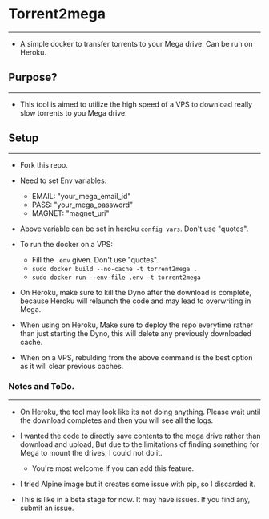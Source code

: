 # Torrent2mega
--------------
* A simple docker to transfer torrents to your Mega drive. Can be run on Heroku.

## Purpose?
-----------
* This tool is aimed to utilize the high speed of a VPS to download really slow torrents to you Mega drive.

## Setup
---------
* Fork this repo.
* Need to set Env variables:
	* EMAIL: "your_mega_email_id"
	* PASS: "your_mega_password"
	* MAGNET: "magnet_uri"

* Above variable can be set in heroku `config vars`. Don't use "quotes".
* To run the docker on a VPS:
	* Fill the `.env` given. Don't use "quotes".
	* `sudo docker build --no-cache -t torrent2mega .`
	* `sudo docker run --env-file .env -t torrent2mega`

* On Heroku, make sure to kill the Dyno after the download is complete, because Heroku will relaunch the code and may lead to overwriting in Mega.
* When using on Heroku, Make sure to deploy the repo everytime rather than just starting the Dyno, this will delete any previously downloaded cache.
* When on a VPS, rebulding from the above command is the best option as it will clear previous caches.

### Notes and ToDo.
-------------------
* On Heroku, the tool may look like its not doing anything. Please wait until the download completes and then you will see all the logs.  

* I wanted the code to directly save contents to the mega drive rather than download and upload, But due to the limitations of finding something for Mega to mount the drives, I could not do it.
	* You're most welcome if you can add this feature.

* I tried Alpine image but it creates some issue with pip, so I discarded it.

* This is like in a beta stage for now. It may have issues. If you find any, submit an issue.